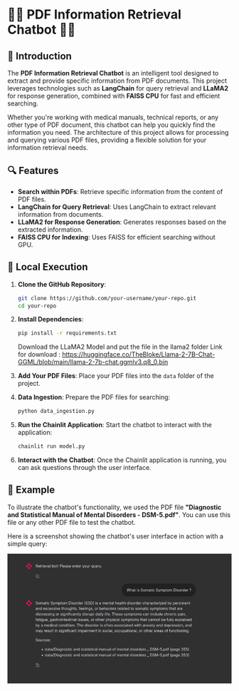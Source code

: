 # 🤖📄 PDF Information Retrieval Chatbot 📄🤖

## 🎯 Introduction

The **PDF Information Retrieval Chatbot** is an intelligent tool designed to extract and provide specific information from PDF documents. This project leverages technologies such as **LangChain** for query retrieval and **LLaMA2** for response generation, combined with **FAISS CPU** for fast and efficient searching.

Whether you're working with medical manuals, technical reports, or any other type of PDF document, this chatbot can help you quickly find the information you need. The architecture of this project allows for processing and querying various PDF files, providing a flexible solution for your information retrieval needs.

## 🔍 Features

- **Search within PDFs**: Retrieve specific information from the content of PDF files.
- **LangChain for Query Retrieval**: Uses LangChain to extract relevant information from documents.
- **LLaMA2 for Response Generation**: Generates responses based on the extracted information.
- **FAISS CPU for Indexing**: Uses FAISS for efficient searching without GPU.

## 🚀 Local Execution

1. **Clone the GitHub Repository**:
    ```bash
    git clone https://github.com/your-username/your-repo.git
    cd your-repo
    ```

2. **Install Dependencies**:
    ```bash
    pip install -r requirements.txt
    ```
    Download the LLaMA2 Model and put the file in the llama2 folder
    Link for download : https://huggingface.co/TheBloke/Llama-2-7B-Chat-GGML/blob/main/llama-2-7b-chat.ggmlv3.q8_0.bin

3. **Add Your PDF Files**:
    Place your PDF files into the `data` folder of the project.

4. **Data Ingestion**:
    Prepare the PDF files for searching:
    ```bash
    python data_ingestion.py
    ```

5. **Run the Chainlit Application**:
    Start the chatbot to interact with the application:
    ```bash
    chainlit run model.py
    ```

6. **Interact with the Chatbot**:
    Once the Chainlit application is running, you can ask questions through the user interface.

## 📝 Example

To illustrate the chatbot's functionality, we used the PDF file **"Diagnostic and Statistical Manual of Mental Disorders - DSM-5.pdf"**. You can use this file or any other PDF file to test the chatbot.

Here is a screenshot showing the chatbot's user interface in action with a simple query:

![Screenshot of the chatbot](screen.png)


